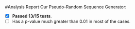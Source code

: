 #Analysis Report
Our Pseudo-Random Sequence Generator:
- [x] **Passed 13/15 tests**.
- [ ] Has a p-value much greater than 0.01 in most of the cases. 
